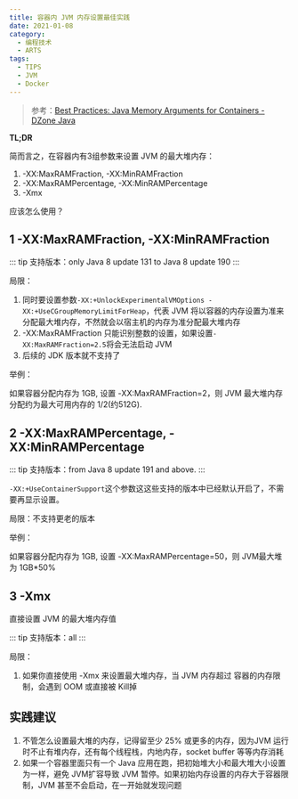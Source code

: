 ```yaml
---
title: 容器内 JVM 内存设置最佳实践
date: 2021-01-08
category:
  - 编程技术
  - ARTS
tags:
  - TIPS
  - JVM
  - Docker
---
```

 

> 参考：[Best Practices: Java Memory Arguments for Containers - DZone Java](https://dzone.com/articles/best-practices-java-memory-arguments-for-container)

**TL;DR**

 简而言之，在容器内有3组参数来设置 JVM 的最大堆内存：

1. -XX:MaxRAMFraction, -XX:MinRAMFraction
2. -XX:MaxRAMPercentage, -XX:MinRAMPercentage
3. -Xmx

应该怎么使用？

## 1 -XX:MaxRAMFraction, -XX:MinRAMFraction

::: tip 支持版本：only Java 8 update 131 to Java 8 update 190
:::

局限：

1. 同时要设置参数`-XX:+UnlockExperimentalVMOptions -XX:+UseCGroupMemoryLimitForHeap`，代表 JVM 将以容器的内存设置为准来分配最大堆内存，不然就会以宿主机的内存为准分配最大堆内存
2. -XX:MaxRAMFraction 只能识别整数的设置，如果设置`-XX:MaxRAMFraction=2.5`将会无法启动 JVM
3. 后续的 JDK 版本就不支持了

举例：

如果容器分配内存为 1GB, 设置 -XX:MaxRAMFraction=2，则 JVM 最大堆内存分配约为最大可用内存的 1/2(约512G).

## 2 -XX:MaxRAMPercentage, -XX:MinRAMPercentage

::: tip 支持版本：from Java 8 update 191 and above.
:::

`-XX:+UseContainerSupport`这个参数这这些支持的版本中已经默认开启了，不需要再显示设置。

局限：不支持更老的版本

举例：

如果容器分配内存为 1GB, 设置 -XX:MaxRAMPercentage=50，则 JVM最大堆为 1GB*50%

## 3 -Xmx

直接设置 JVM 的最大堆内存值

::: tip 支持版本：all
:::

局限：

1. 如果你直接使用 -Xmx 来设置最大堆内存，当 JVM 内存超过 容器的内存限制，会遇到 OOM 或直接被 Kill掉

## 实践建议

1. 不管怎么设置最大堆的内存，记得留至少 25% 或更多的内存，因为JVM 运行时不止有堆内存，还有每个线程栈，内地内存，socket buffer 等等内存消耗
2. 如果一个容器里面只有一个 Java 应用在跑，把初始堆大小和最大堆大小设置为一样，避免 JVM扩容导致 JVM 暂停。如果初始内存设置的内存大于容器限制，JVM 甚至不会启动，在一开始就发现问题